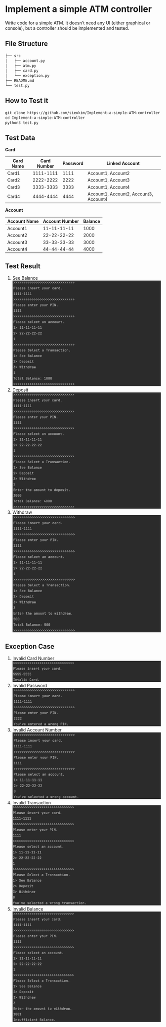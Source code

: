 # Implement a simple ATM controller

Write code for a simple ATM. It doesn't need any UI &#40;either graphical or console&#41;, but a controller should be
implemented and tested.

## File Structure

```
├── src
│   ├── account.py
│   ├── atm.py
│   ├── card.py
│   └── exception.py
├── README.md
└── test.py 
```

## How to Test it

```shell
git clone https://github.com/sieukim/Implement-a-simple-ATM-controller
cd Implement-a-simple-ATM-controller
python3 test.py 
```

## Test Data

**Card**

| Card Name | Card Number | Password | Linked Account                          |
|-----------|-------------|----------|-----------------------------------------|  
| Card1     | 1111-1111   | 1111     | Account1, Account2                      | 
| Card2     | 2222-2222   | 2222     | Account1, Account3                      | 
| Card3     | 3333-3333   | 3333     | Account1, Account4                      |
| Card4     | 4444-4444   | 4444     | Account1, Account2, Account3, Account4  |

**Account**

| Account Name  | Account Number | Balance |
|---------------|----------------|---------|
| Account1      | 11-11-11-11    | 1000    |
| Account2      | 22-22-22-22    | 2000    | 
| Account3      | 33-33-33-33    | 3000    | 
| Account4      | 44-44-44-44    | 4000    | 

## Test Result

1) See Balance
   <img src='./img/test1.png' alt='test1'/>
2) Deposit
   <img src='./img/test2.png' alt='test2'/>
3) Withdraw
   <img src='./img/test3.png' alt='test3'/>

## Exception Case

1) Invalid Card Number
   <img src='./img/exception1.png' alt='exception1'/>
2) Invalid Password
   <img src='./img/exception2.png' alt='exception2'/>
3) Invalid Account Number
   <img src='./img/exception3.png' alt='exception3'/>
4) Invalid Transaction
   <img src='./img/exception4.png' alt='exception4'/>
5) Invalid Balance
   <img src='./img/exception5.png' alt='exception5'/>
